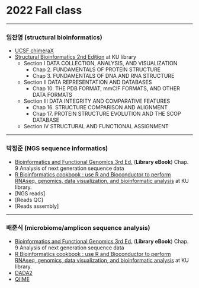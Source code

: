# 2022 Fall class
---
### 임찬영 (structural bioinformatics)
* [UCSF chimeraX](https://www.cgl.ucsf.edu/chimerax/)
* [Structural Bioinformatics 2nd Edition](https://library.korea.ac.kr/detail/?cid=CAT000045598111&ctype=m) at KU library
  - Section I DATA COLLECTION, ANALYSIS, AND VISUALIZATION
    - Chap 2. FUNDAMENTALS OF PROTEIN STRUCTURE
    - Chap 3. FUNDAMENTALS OF DNA AND RNA STRUCTURE
  - Section II DATA REPRESENTATION AND DATABASES
    - Chap 10. THE PDB FORMAT, mmCIF FORMATS, AND OTHER DATA FORMATS
  - Section III DATA INTEGRITY AND COMPARATIVE FEATURES
    - Chap 16. STRUCTURE COMPARISON AND ALIGNMENT
    - Chap 17. PROTEIN STRUCTURE EVOLUTION AND THE SCOP DATABASE
  - Section IV STRUCTURAL AND FUNCTIONAL ASSIGNMENT
---
### 박정준 (NGS sequence informatics)
* [Bioinformatics and Functional Genomics 3rd Ed.](https://library.korea.ac.kr/datause/ebook/ebook-search-a/?fi1=&q1=Bioinformatics%20and%20Functional%20Genomics) (__Library eBook__) Chap. 9 Analysis of next generation sequence data
* [R Bioinformatics cookbook : use R and Bioconductor to perform RNAseq, genomics, data visualization, and bioinformatic analysis](https://learning.oreilly.com/library/view/r-bioinformatics-cookbook/9781789950694/) at KU library.  
* [NGS reads]
* [Reads QC]
* [Reads assembly]
---
### 배준식 (microbiome/amplicon sequence analysis)
* [Bioinformatics and Functional Genomics 3rd Ed.](https://library.korea.ac.kr/datause/ebook/ebook-search-a/?fi1=&q1=Bioinformatics%20and%20Functional%20Genomics) (__Library eBook__) Chap. 9 Analysis of next generation sequence data
* [R Bioinformatics cookbook : use R and Bioconductor to perform RNAseq, genomics, data visualization, and bioinformatic analysis](https://learning.oreilly.com/library/view/r-bioinformatics-cookbook/9781789950694/) at KU library.
* [DADA2](https://benjjneb.github.io/dada2/index.html)
* [QIIME](http://qiime.org/)

